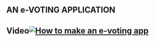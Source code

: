 ##  AN e-VOTING APPLICATION
## Video[![How to make an e-voting app](https://img.youtube.com/vi/g59oXd_-tZc/lp.png)](https://www.youtube.com/watch?v=g59oXd_-tZc)





